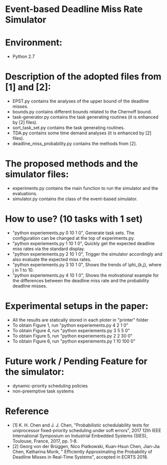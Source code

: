 # Event-based Deadline Miss Rate Simulator

# Environment:
- Python 2.7

# Description of the adopted files from [1] and [2]:
- EPST.py contains the analyses of the upper bound of the deadline misses.
- bounds.py contains different bounds related to the Chernoff bound.
- task-generator.py contains the task generating routines (it is enhanced by [2] files).
- sort_task_set.py contains the task generating routines.
- TDA.py contains some time demand analyses (it is enhanced by [2] files).
- deadline_miss_probability.py contains the methods from [2].

# The proposed methods and the simulator files:
- experiments.py contains the main function to run the simulator and the evaluations.
- simulator.py contains the class of the event-based simulator.

# How to use? (10 tasks with 1 set)
- "python experiements.py 0 10 1 0", Generate task sets. The configuration can be changed at the top of experiments.py.
- "python experiements.py 1 10 1 0", Quickly get the expected deadline miss rates via the standard display.
- "python experiements.py 2 10 1 0", Trigger the simulator accordingly and also evaluate the expected miss rates.
- "python experiements.py 3 10 1 0", Shows the trends of \phi_{k,j}, where j in 1 to 10.
- "python experiements.py 4 10 1 0", Shows the motivational example for the differences between the deadline miss rate and the probability deadline misses.

# Experimental setups in the paper:
- All the results are statically stored in each ploter in "printer" folder
- To obtain Figure 1, run "python experiements.py 4 2 1 0"
- To obtain Figure 4, run "python experiements.py 3 5 5 0"
- To obtain Figure 5, run "python experiements.py 2 2 30 0"
- To obtain Figure 6, run "python experiements.py 1 10 100 0"

# Future work / Pending Feature for the simulator:
- dynamic-priority scheduling policies
- non-preemptive task systems

# Reference
- [1] K. H. Chen and J. J. Chen, "Probabilistic schedulability tests for uniprocessor fixed-priority scheduling under soft errors", 2017 12th IEEE International Symposium on Industrial Embedded Systems (SIES), Toulouse, France, 2017, pp. 1-8.
- [2] Georg von der Brüggen, Nico Piatkowski, Kuan-Hsun Chen, Jian-Jia Chen, Katharina Morik, "
Efficiently Approximating the Probability of Deadline Misses in Real-Time Systems", accepted in ECRTS 2018.
